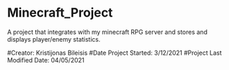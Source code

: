 # Minecraft_Project
A project that integrates with my minecraft RPG server and stores and displays player/enemy statistics. 

#Creator: Kristijonas Bileisis
#Date Project Started: 3/12/2021
#Project Last Modified Date: 04/05/2021

